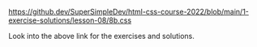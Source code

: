 https://github.dev/SuperSimpleDev/html-css-course-2022/blob/main/1-exercise-solutions/lesson-08/8b.css


Look into the above link for the exercises and solutions.